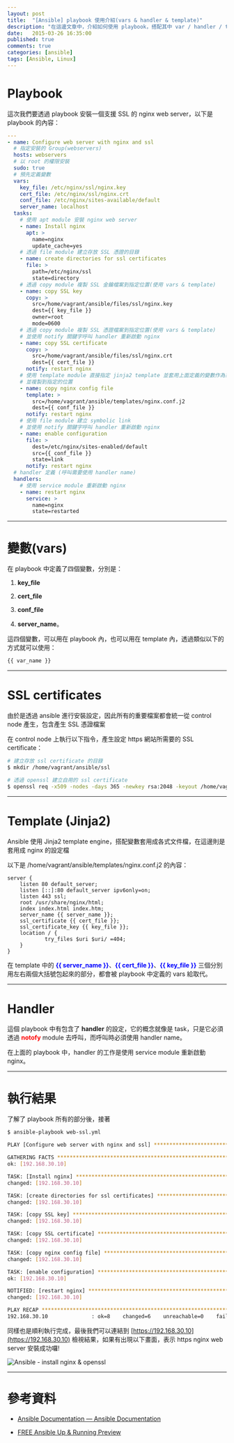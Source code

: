 ```yaml
---
layout: post
title:  "[Ansible] playbook 使用介紹(vars & handler & template)"
description: "在這邊文章中，介紹如何使用 playbook，搭配其中 var / handler / template 等功能，快速建立起支援 SSL 的 nginx web server"
date:   2015-03-26 16:35:00
published: true
comments: true
categories: [ansible]
tags: [Ansible, Linux]
---
```


Playbook
========

這次我們要透過 playbook 安裝一個支援 SSL 的 nginx web server，以下是 playbook 的內容：

``` yaml
---
- name: Configure web server with nginx and ssl
  # 指定安裝的 Group(webservers)
  hosts: webservers
  # 以 root 的權限安裝
  sudo: true
  # 預先定義變數
  vars:
    key_file: /etc/nginx/ssl/nginx.key
    cert_file: /etc/nginx/ssl/nginx.crt
    conf_file: /etc/nginx/sites-available/default
    server_name: localhost
  tasks:
    # 使用 apt module 安裝 nginx web server
    - name: Install nginx
      apt: >
        name=nginx
        update_cache=yes
    # 透過 file module 建立存放 SSL 憑證的目錄	
    - name: create directories for ssl certificates
      file: >
        path=/etc/nginx/ssl
        state=directory
    # 透過 copy module 複製 SSL 金鑰檔案到指定位置(使用 vars & template)
    - name: copy SSL key
      copy: > 
        src=/home/vagrant/ansible/files/ssl/nginx.key
        dest={{ key_file }}
        owner=root
        mode=0600
    # 透過 copy module 複製 SSL 憑證檔案到指定位置(使用 vars & template)
    # 並使用 notify 關鍵字呼叫 handler 重新啟動 nginx
    - name: copy SSL certificate
      copy: >
        src=/home/vagrant/ansible/files/ssl/nginx.crt
        dest={{ cert_file }}
      notify: restart nginx
    # 使用 template module 直接指定 jinja2 template 並套用上面定義的變數作為來源檔案
    # 並複製到指定的位置
    - name: copy nginx config file
      template: >
        src=/home/vagrant/ansible/templates/nginx.conf.j2
        dest={{ conf_file }}
      notify: restart nginx
    # 使用 file module 建立 symbolic link
    # 並使用 notify 關鍵字呼叫 handler 重新啟動 nginx
    - name: enable configuration
      file: >
        dest=/etc/nginx/sites-enabled/default
        src={{ conf_file }}
        state=link
      notify: restart nginx
  # handler 定義 (呼叫需要使用 handler name)
  handlers:
    # 使用 service module 重新啟動 nginx
    - name: restart nginx
      service: >
        name=nginx
        state=restarted
```

-------------------------------------------

變數(vars)
==========

在 playbook 中定義了四個變數，分別是：

1. **key_file**

2. **cert_file**

3. **conf_file**

4. **server_name**。

這四個變數，可以用在 playbook 內，也可以用在 template 內，透過類似以下的方式就可以使用：

``` bash
{{ var_name }}
```

-------------------------------------------

SSL certificates
================

由於是透過 ansible 進行安裝設定，因此所有的重要檔案都會統一從 control node 產生，包含產生 SSL 憑證檔案

在 control node 上執行以下指令，產生設定 https 網站所需要的 SSL certificate：

``` bash
# 建立存放 ssl certificate 的目錄
$ mkdir /home/vagrant/ansible/ssl

# 透過 openssl 建立自用的 ssl certificate
$ openssl req -x509 -nodes -days 365 -newkey rsa:2048 -keyout /home/vagrant/ansible/ssl/nginx.key -out /home/vagrant/ansible/ssl/nginx.crt
```

-------------------------------------------

Template (Jinja2)
=================

Ansible 使用 Jinja2 template engine，搭配變數套用成各式文件檔，在這邊則是套用成 nginx 的設定檔

以下是  /home/vagrant/ansible/templates/nginx.conf.j2 的內容：

```
server {
	listen 80 default_server;
    listen [::]:80 default_server ipv6only=on;
	listen 443 ssl;
	root /usr/share/nginx/html;
	index index.html index.htm;
	server_name {{ server_name }};
	ssl_certificate {{ cert_file }};
	ssl_certificate_key {{ key_file }};
	location / {
			try_files $uri $uri/ =404;
	}
}
```

在 template 中的 <font color='blue'>**{{ server_name }}**</font>、<font color='blue'>**{{ cert_file }}**</font>、<font color='blue'>**{{ key_file }}**</font> 三個分別用左右兩個大括號包起來的部分，都會被 playbook 中定義的 vars 給取代。

-------------------------------------------

Handler
=======

這個 playbook 中有包含了 **handler** 的設定，它的概念就像是 task，只是它必須透過 <font color='red'>**notofy**</font> module 去呼叫，而呼叫時必須使用 handler name。

在上面的 playbook 中，handler 的工作是使用 service module 重新啟動 nginx。

-------------------------------------------

執行結果
========

了解了 playbook 所有的部分後，接著

``` bash
$ ansible-playbook web-ssl.yml

PLAY [Configure web server with nginx and ssl] ********************************

GATHERING FACTS ***************************************************************
ok: [192.168.30.10]

TASK: [Install nginx] *********************************************************
changed: [192.168.30.10]

TASK: [create directories for ssl certificates] *******************************
changed: [192.168.30.10]

TASK: [copy SSL key] **********************************************************
changed: [192.168.30.10]

TASK: [copy SSL certificate] **************************************************
changed: [192.168.30.10]

TASK: [copy nginx config file] ************************************************
changed: [192.168.30.10]

TASK: [enable configuration] **************************************************
ok: [192.168.30.10]

NOTIFIED: [restart nginx] *****************************************************
changed: [192.168.30.10]

PLAY RECAP ********************************************************************
192.168.30.10              : ok=8    changed=6    unreachable=0    failed=0
```

同樣也是順利執行完成，最後我們可以連結到 [https://192.168.30.10](https://192.168.30.10) 檢視結果，如果有出現以下畫面，表示 https nginx web server 安裝成功囉!

![Ansible - install nginx & openssl](https://lh3.googleusercontent.com/-VBes_uGITog/VROj3rWViUI/AAAAAAAAKws/ArSxsdrgOZo/w692-h307-no/ansible-web-ssl.png)

-------------------------------------------

參考資料
========

- [Ansible Documentation — Ansible Documentation](http://docs.ansible.com/index.html)

- [FREE Ansible Up & Running Preview](http://www.ansible.com/blog/free-ansible-book)